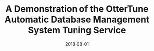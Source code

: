 ---
title: "A Demonstration of the OtterTune Automatic Database Management System Tuning Service"
collection: publications
permalink: /publication/2018-08-01-zhang18-vldb
date: 2018-08-01
authors: 'Bohan Zhang, Dana Van Aken, Justin Wang, Tao Dai, Shuli Jiang, Jacky Lao, Siyuan Sheng, Andrew Pavlo, Geoffrey J. Gordon'
venue: 'Proceedings of the VLDB Endowment'
paperurl: 'http://danavanaken.com/files/zhang18-vldb.pdf'
citation: 'Bohan Zhang, Dana Van Aken, Justin Wang, Tao Dai, Shuli Jiang, Jacky Lao, Siyuan Sheng, Andrew Pavlo, Geoffrey J. Gordon. <i>Proceedings of the VLDB Endowment</i>, 2018.'
pubtype: 'DEMO'
---